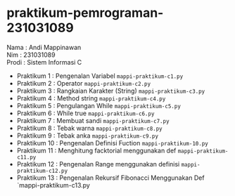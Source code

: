 # praktikum-pemrograman-231031089
<div> Nama : Andi Mappinawan </div>
<div> Nim : 231031089 </div>
<div> Prodi : Sistem Informasi C </div>

* Praktikum 1  : Pengenalan Variabel `mappi-praktikum-c1.py`
* Praktikum 2  : Operator `mappi-praktikum-c2.py`
* Praktikum 3  : Rangkaian Karakter (String) `mappi-praktikum-c3.py`
* Praktikum 4  : Method string `mappi-praktikum-c4.py`
* Praktikum 5  : Pengulangan While `mappi-praktikum-c5.py`
* Praktikum 6  : While true `mappi-praktikum-c6.py`
* Praktikum 7  : Membuat sandi `mappi-praktikum-c7.py`
* Praktikum 8  : Tebak warna `mappi-praktikum-c8.py`
* Praktikum 9  : Tebak anka `mappi-praktikum-c9.py`
* Praktikum 10 : Pengenalan Definisi Fuction `mappi-praktikum-10.py`
* Praktikum 11 : Menghitung facktorial menggunakan def `mappi-praktikum-c11.py`
* Praktikum 12 : Pengenalan Range menggunakan definisi `mappi-praktikum-c12.py`
* Praktikum 13 : Pengenalan Rekursif Fibonacci Menggunakan Def `mappi-praktikum-c13.py
